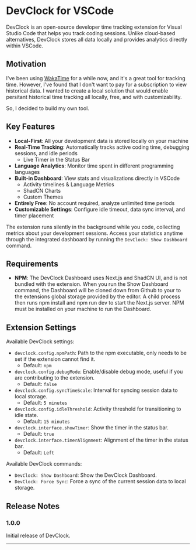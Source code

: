 # DevClock for VSCode

DevClock is an open-source developer time tracking extension for Visual Studio Code that helps you track coding sessions. Unlike cloud-based alternatives, DevClock stores all data locally and provides analytics directly within VSCode.

## Motivation

I've been using [WakaTime](https://wakatime.com/) for a while now, and it's a great tool for tracking time. However, I've found that I don't want to pay for a subscription to view historical data. I wanted to create a local solution that would enable persitant historical time tracking all locally, free, and with customizability.

So, I decided to build my own tool.

## Key Features

-   **Local-First**: All your development data is stored locally on your machine
-   **Real-Time Tracking**: Automatically tracks active coding time, debugging sessions, and idle periods
    -   Live Timer in the Status Bar
-   **Language Analytics**: Monitor time spent in different programming languages
-   **Built-in Dashboard**: View stats and visualizations directly in VSCode
    -   Activity timelines & Language Metrics
    -   ShadCN Charts
    -   Custom Themes
-   **Entirely Free**: No account required, analyze unlimited time periods
-   **Customizable Settings**: Configure idle timeout, data sync interval, and timer placement

The extension runs silently in the background while you code, collecting metrics about your development sessions. Access your statistics anytime through the integrated dashboard by running the `DevClock: Show Dashboard` command.

## Requirements

-   **NPM**: The DevClock Dashboard uses Next.js and ShadCN UI, and is not bundled with the extension. When you run the Show Dashboard command, the Dashboard will be cloned down from Github to your to the extensions global storage provided by the editor. A child process then runs npm install and npm run dev to start the Next.js server. NPM must be installed on your machine to run the Dashboard.

## Extension Settings

Available DevClock settings:

-   `devclock.config.npmPath`: Path to the npm executable, only needs to be set if the extension cannot find it.
    -   Default: `npm`
-   `devclock.config.debugMode`: Enable/disable debug mode, useful if you are contributing to the extension.
    -   Default: `false`
-   `devclock.config.syncTimeScale`: Interval for syncing session data to local storage.
    -   Default: `5 minutes`
-   `devclock.config.idleThreshold`: Activity threshold for transitioning to idle state.
    -   Default: `15 minutes`
-   `devclock.interface.showTimer`: Show the timer in the status bar.
    -   Default: `true`
-   `devclock.interface.timerAlignment`: Alignment of the timer in the status bar.
    -   Default: `Left`

Available DevClock commands:

-   `DevClock: Show Dashboard`: Show the DevClock Dashboard.
-   `DevClock: Force Sync`: Force a sync of the current session data to local storage.

## Release Notes

### 1.0.0

Initial release of DevClock.

---
